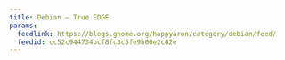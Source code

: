 ```yaml
---
title: Debian – True EDGE
params:
  feedlink: https://blogs.gnome.org/happyaron/category/debian/feed/
  feedid: cc52c944734bcf8fc3c5fe9b00e2c82e
---
```

